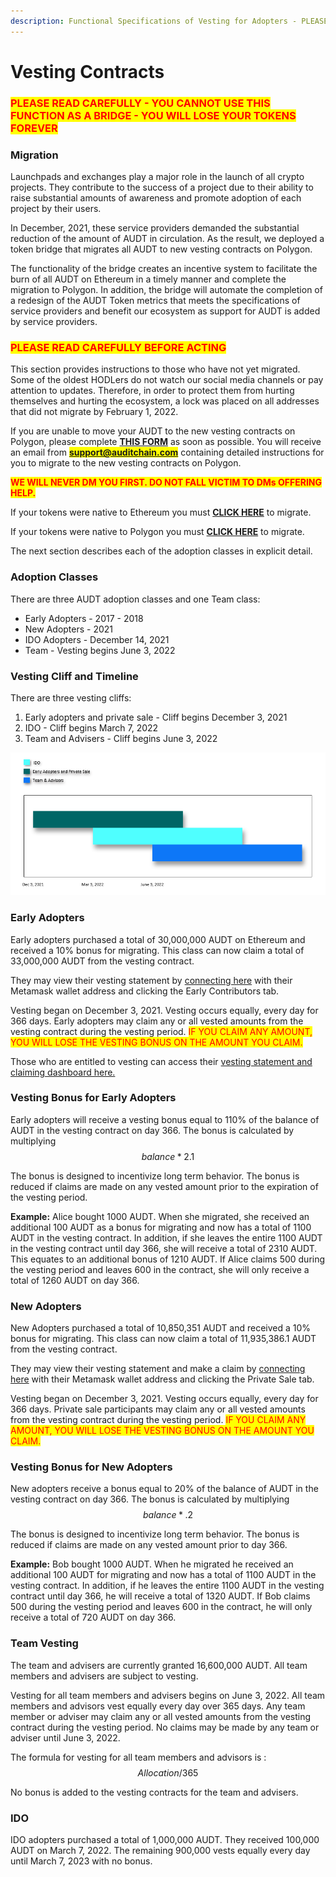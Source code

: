 ```yaml
---
description: Functional Specifications of Vesting for Adopters - PLEASE READ CAREFULLY
---
```


# Vesting Contracts

### <mark style="color:red;">PLEASE READ CAREFULLY - YOU CANNOT USE THIS FUNCTION AS A BRIDGE - YOU WILL LOSE YOUR TOKENS FOREVER</mark>

### Migration

Launchpads and exchanges play a major role in the launch of all crypto projects. They contribute to the success of a project due to their ability to raise substantial amounts of awareness and promote adoption of each project by their users.&#x20;

In December, 2021, these service providers demanded the substantial reduction of the amount of AUDT in circulation. As the result, we deployed a token bridge that migrates all AUDT to new vesting contracts on Polygon.&#x20;

The functionality of the bridge creates an incentive system to facilitate the burn of all AUDT on Ethereum in a timely manner and complete the migration to Polygon. In addition, the bridge will automate the completion of a redesign of the AUDT Token metrics that meets the specifications of service providers and benefit our ecosystem as support for AUDT is added by service providers.

### <mark style="color:red;">PLEASE READ CAREFULLY BEFORE ACTING</mark>

This section provides instructions to those who have not yet migrated. Some of the oldest HODLers do not watch our social media channels or pay attention to updates. Therefore, in order to protect them from hurting themselves and hurting the ecosystem, a lock was placed on all addresses that did not migrate by February 1, 2022.&#x20;

If you are unable to move your AUDT to the new vesting contracts on Polygon, please complete [**THIS FORM**](https://forms.gle/xxHJZBioaRb3coaPA) as soon as possible. You will receive an email from <mark style="color:blue;">**support@auditchain.com**</mark> containing detailed instructions for you to migrate to the new vesting contracts on Polygon.&#x20;

<mark style="color:red;">**WE WILL NEVER DM YOU FIRST. DO NOT FALL VICTIM TO DMs OFFERING HELP.**</mark>

If your tokens were native to Ethereum you must [**CLICK HERE**](https://auditchain.finance/migrate) to migrate.

If your tokens were native to Polygon you must [**CLICK HERE**](https://auditchain.finance/transfer-to-vesting-contract) to migrate. &#x20;

The next section describes each of the adoption classes in explicit detail.

### Adoption Classes&#x20;

There are three AUDT adoption classes and one Team class:

* Early Adopters - 2017 - 2018
* New Adopters - 2021
* IDO Adopters - December 14, 2021
* Team - Vesting begins June 3, 2022

### Vesting Cliff and Timeline

There are three vesting cliffs:

1. Early adopters and private sale - Cliff begins December 3, 2021
2. IDO - Cliff begins March 7, 2022
3. Team and Advisers - Cliff begins June 3, 2022

![Vesting Cliffs Timeline](<../.gitbook/assets/image (3).png>)

### Early Adopters

Early adopters purchased a total of 30,000,000 AUDT on Ethereum and received a 10% bonus for migrating. This class can now claim a total of 33,000,000 AUDT from the vesting contract.&#x20;

They may view their vesting statement by [connecting here](https://auditchain.finance/private-sale/claim) with their Metamask wallet address and clicking the Early Contributors tab.

Vesting began on December 3, 2021. Vesting occurs equally, every day for 366 days. Early adopters may claim any or all vested amounts from the vesting contract during the vesting period. <mark style="color:red;">IF YOU CLAIM ANY AMOUNT, YOU WILL LOSE THE VESTING BONUS ON THE AMOUNT YOU CLAIM.</mark>

Those who are entitled to vesting can access their [vesting statement and claiming dashboard here.](https://auditchain.finance/vesting)

### Vesting Bonus for Early Adopters

Early adopters will receive a vesting bonus equal to 110% of the balance of AUDT in the vesting contract on day 366. The bonus is calculated by multiplying $$balance*2.1$$

The bonus is designed to incentivize long term behavior. The bonus is reduced if claims are made on any vested amount prior to the expiration of the vesting period.

**Example:** Alice bought 1000 AUDT. When she migrated, she received an additional 100 AUDT as a bonus for migrating and now has a total of 1100 AUDT in the vesting contract. In addition, if she leaves the entire 1100 AUDT in the vesting contract until day 366, she will receive a total of 2310 AUDT. This equates to an additional bonus of 1210 AUDT. If Alice claims 500 during the vesting period and leaves 600 in the contract, she will only receive a total of 1260 AUDT on day 366.&#x20;

### New Adopters

New Adopters purchased a total of 10,850,351 AUDT and received a 10% bonus for migrating. This class can now claim a total of 11,935,386.1 AUDT from the vesting contract.&#x20;

They may view their vesting statement and make a claim by [connecting here](https://auditchain.finance/private-sale/claim) with their Metamask wallet address and clicking the Private Sale tab.

Vesting began on December 3, 2021. Vesting occurs equally, every day for 366 days. Private sale participants may claim any or all vested amounts from the vesting contract during the vesting period. <mark style="color:red;">IF YOU CLAIM ANY AMOUNT, YOU WILL LOSE THE VESTING BONUS ON THE AMOUNT YOU CLAIM.</mark>

### Vesting Bonus for New Adopters

New adopters receive a bonus equal to 20% of the balance of AUDT in the vesting contract on day 366. The bonus is calculated by multiplying $$balance*.2$$&#x20;

The bonus is designed to incentivize long term behavior. The bonus is reduced if claims are made on any vested amount prior to day 366.

**Example:** Bob bought 1000 AUDT. When he migrated he received an additional 100 AUDT for migrating and now has a total of 1100 AUDT in the vesting contract. In addition, if he leaves the entire 1100 AUDT in the vesting contract until day 366, he will receive a total of 1320 AUDT. If Bob claims 500 during the vesting period and leaves 600 in the contract, he will only receive a total of 720 AUDT on day 366.&#x20;

### Team Vesting

The team and advisers are currently granted 16,600,000 AUDT. All team members and advisers are subject to vesting.&#x20;

Vesting for all team members and advisers begins on June 3, 2022. All team members and advisors vest equally every day over 365 days. Any team member or adviser may claim any or all vested amounts from the vesting contract during the vesting period. No claims may be made by any team or adviser until June 3, 2022.

The formula for vesting for all team members and advisors is : $$Allocation/365$$&#x20;

No bonus is added to the vesting contracts for the team and advisers.&#x20;

### IDO

IDO adopters purchased a total of 1,000,000 AUDT. They received 100,000 AUDT on March 7, 2022. The remaining 900,000 vests equally every day until March 7, 2023 with no bonus.&#x20;

&#x20;&#x20;
